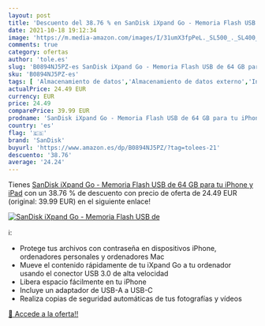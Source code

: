 ```yaml
---
layout: post
title: 'Descuento del 38.76 % en SanDisk iXpand Go - Memoria Flash USB de'
date: 2021-10-18 19:12:34
image: 'https://m.media-amazon.com/images/I/31umX3fpPeL._SL500_._SL400_.jpg'
comments: true
category: ofertas
author: 'tole.es'
slug: 'B0894NJ5PZ-es SanDisk iXpand Go - Memoria Flash USB de 64 GB para tu...'
sku: 'B0894NJ5PZ-es'
tags: [ 'Almacenamiento de datos','Almacenamiento de datos externo','Informática','Memorias USB','ipad','iphone','sandisk', ]
actualPrice: 24.49 EUR
currency: EUR
price: 24.49
comparePrice: 39.99 EUR
prodname: 'SanDisk iXpand Go - Memoria Flash USB de 64 GB para tu iPhone y iPad'
country: 'es'
flag: '🇪🇸'
brand: 'SanDisk'
buyurl: 'https://www.amazon.es/dp/B0894NJ5PZ/?tag=tolees-21'
descuento: '38.76'
average: '24.24'
---
```


Tienes [SanDisk iXpand Go - Memoria Flash USB de 64 GB para tu iPhone y iPad](https://www.amazon.es/dp/B0894NJ5PZ/?tag=tolees-21) con un 38.76 % de descuento con precio de oferta de 24.49 EUR (original: 39.99 EUR) en el siguiente enlace!

[![SanDisk iXpand Go - Memoria Flash USB de](https://m.media-amazon.com/images/I/31umX3fpPeL._SL500_._SL400_.jpg)](https://www.amazon.es/dp/B0894NJ5PZ/?tag=tolees-21)

ℹ️:

- Protege tus archivos con contraseña en dispositivos iPhone, ordenadores personales y ordenadores Mac
- Mueve el contenido rápidamente de tu iXpand Go a tu ordenador usando el conector USB 3.0 de alta velocidad
- Libera espacio fácilmente en tu iPhone
- Incluye un adaptador de USB-A a USB-C
- Realiza copias de seguridad automáticas de tus fotografías y vídeos

[🛒 Accede a la oferta!!](https://www.amazon.es/dp/B0894NJ5PZ/?tag=tolees-21)
